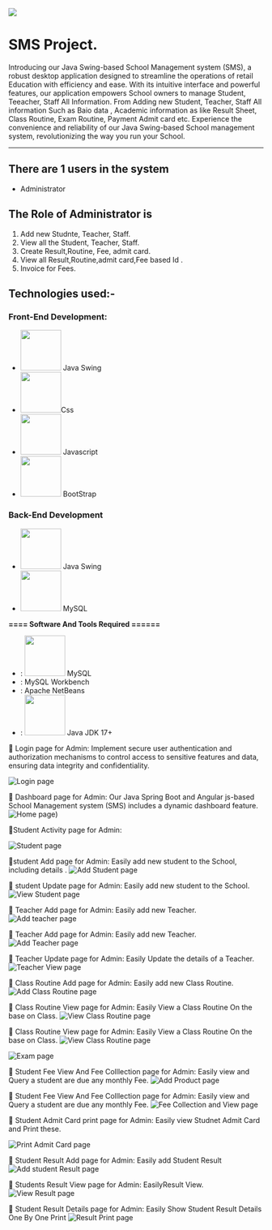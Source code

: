 
<img src="https://github.com/MDFAYSALHOSSAIN019/School_Management_System-Swing-/blob/main/Sweing%20project%20sereenshot-20240320T162315Z-001/Sweing%20project%20sereenshot/1.png
">
# SMS Project.
Introducing our Java Swing-based School Management system (SMS), a robust desktop application designed to streamline the operations of retail Education with efficiency and ease. With its intuitive interface and powerful features, our application empowers School owners to manage Student, Teeacher, Staff All Information. From Adding new Student, Teacher, Staff All information Such as Baio data , Academic information as like Result Sheet, Class Routine, Exam Routine, Payment Admit card etc. Experience the convenience and reliability of our Java Swing-based School management system, revolutionizing the way you run your School.
-----------------   ---------------------------------------------
## There are 1 users in the system

- Administrator

## The Role of Administrator is
1. Add new Studnte, Teacher, Staff.
2. View all the Student, Teacher, Staff.
3. Create Result,Routine, Fee, admit card.
4. View all Result,Routine,admit card,Fee based Id .
5. Invoice for Fees.


## Technologies used:-
### Front-End Development:
-  [<img src="Screenshot/Swing.png" width="80" height="80">](https://docs.oracle.com/javase/tutorial/uiswing/) Java Swing
-  [<img src="https://github.com/fatemazohor/fatemazohor/blob/main/svg/css3.svg" width="80" height="80">](https://github.com/fatemazohor)Css
-  [<img src="https://github.com/fatemazohor/fatemazohor/blob/main/svg/javascript.svg" width="80" height="80">](https://github.com/fatemazohor) Javascript
- [<img src="https://github.com/fatemazohor/fatemazohor/blob/main/svg/bootstrap-logo-shadow.png" width="80" height="80">](https://github.com/fatemazohor) BootStrap
### Back-End Development
-  [<img src="Screenshot/Swing.png" width="80" height="80">](https://github.com/fatemazohor) Java Swing
-  [<img src="Screenshot/mysql.png" width="80" height="80">](https://github.com/fatemazohor) MySQL

**==== Software And Tools Required ======**
- :  [<img src="Screenshot/mysql.png" width="80" height="80">](https://github.com/fatemazohor) MySQL
- :  MySQL Workbench
- :  Apache NetBeans
- :  [<img src="Screenshot/Java.png" width="80" height="80">](https://www.java.com/en/download/help/whatis_java.html) Java JDK 17+
  
:pushpin: Login page for Admin:
Implement secure user authentication and authorization mechanisms to control access to sensitive features and data, ensuring data integrity and confidentiality.

![ Login page](https://github.com/MDFAYSALHOSSAIN019/School_Management_System-Swing-/blob/main/Sweing%20project%20sereenshot-20240320T162315Z-001/ScreenShortAll%20SMS%20Swing/log.jpg?raw=true)

:pushpin: Dashboard page for Admin:
Our Java Spring Boot and Angular js-based School Management system (SMS)  includes a dynamic dashboard feature.
![ Home page](https://github.com/MDFAYSALHOSSAIN019/School_Management_System-Swing-/blob/main/Sweing%20project%20sereenshot-20240320T162315Z-001/ScreenShortAll%20SMS%20Swing/dashbord.jpg?raw=true))


:pushpin:Student Activity page for Admin:

![ Student page](https://github.com/MDFAYSALHOSSAIN019/School_Management_System-Swing-/blob/main/Sweing%20project%20sereenshot-20240320T162315Z-001/ScreenShortAll%20SMS%20Swing/Student.jpg?raw=true)

:pushpin:student  Add page for Admin:
Easily add new student to the School, including details .
![ Add Student page](https://github.com/MDFAYSALHOSSAIN019/School_Management_System-Swing-/blob/main/Sweing%20project%20sereenshot-20240320T162315Z-001/ScreenShortAll%20SMS%20Swing/admisionForm.jpg?raw=true)

:pushpin: student Update page for Admin:
Easily add new student to the School.
![ View Student page](https://github.com/MDFAYSALHOSSAIN019/School_Management_System-Swing-/blob/main/Sweing%20project%20sereenshot-20240320T162315Z-001/ScreenShortAll%20SMS%20Swing/view%20student.jpg?raw=true)

:pushpin: Teacher Add page for Admin:
Easily add new Teacher.
![ Add teacher page](https://github.com/MDFAYSALHOSSAIN019/School_Management_System-Swing-/blob/main/Sweing%20project%20sereenshot-20240320T162315Z-001/ScreenShortAll%20SMS%20Swing/teacher%20and%20staff.jpg?raw=true)

:pushpin: Teacher Add page for Admin:
Easily add new Teacher.
![ Add Teacher page](https://github.com/MDFAYSALHOSSAIN019/School_Management_System-Swing-/blob/main/Sweing%20project%20sereenshot-20240320T162315Z-001/ScreenShortAll%20SMS%20Swing/teacher%20add.jpg?raw=true)

:pushpin: Teacher Update page for Admin:
Easily Update the details of a Teacher.
![ Teacher View page](https://github.com/MDFAYSALHOSSAIN019/School_Management_System-Swing-/blob/main/Sweing%20project%20sereenshot-20240320T162315Z-001/ScreenShortAll%20SMS%20Swing/teacher%20view.jpg?raw=true)

:pushpin: Class Routine Add page for Admin:
Easily add new Class Routine.
![ Add Class Routine page](https://github.com/MDFAYSALHOSSAIN019/School_Management_System-Swing-/blob/main/Sweing%20project%20sereenshot-20240320T162315Z-001/ScreenShortAll%20SMS%20Swing/class%20rutine.jpg?raw=true)

:pushpin: Class Routine View page for Admin:
Easily View a Class Routine On the base on Class.
![ View Class Routine page](https://github.com/MDFAYSALHOSSAIN019/School_Management_System-Swing-/blob/main/Sweing%20project%20sereenshot-20240320T162315Z-001/ScreenShortAll%20SMS%20Swing/class%20rutine%20add.jpg?raw=true)

:pushpin: Class Routine View page for Admin:
Easily View a Class Routine On the base on Class.
![ View Class Routine page](https://github.com/MDFAYSALHOSSAIN019/School_Management_System-Swing-/blob/main/Sweing%20project%20sereenshot-20240320T162315Z-001/ScreenShortAll%20SMS%20Swing/class%20Rutine%20View.jpg?raw=true)

![  Exam page](https://github.com/MDFAYSALHOSSAIN019/School_Management_System-Swing-/blob/main/Sweing%20project%20sereenshot-20240320T162315Z-001/ScreenShortAll%20SMS%20Swing/exam%20.jpg?raw=true)

:pushpin: Student Fee View And Fee Colllection page for Admin:
Easily view and Query a student are due any monthly Fee.
![ Add Product page](https://github.com/MDFAYSALHOSSAIN019/School_Management_System-Swing-/blob/main/Sweing%20project%20sereenshot-20240320T162315Z-001/ScreenShortAll%20SMS%20Swing/payment.jpg?raw=true)

:pushpin: Student Fee View And Fee Colllection page for Admin:
Easily view and Query a student are due any monthly Fee.
![ Fee Collection and View page](https://github.com/MDFAYSALHOSSAIN019/School_Management_System-Swing-/blob/main/Sweing%20project%20sereenshot-20240320T162315Z-001/ScreenShortAll%20SMS%20Swing/student%20payment.jpg?raw=true)

:pushpin: Student Admit Card print page for Admin:
Easily view Studnet Admit Card and Print these.

![ Print Admit Card page](https://github.com/MDFAYSALHOSSAIN019/School_Management_System-Swing-/blob/main/Sweing%20project%20sereenshot-20240320T162315Z-001/ScreenShortAll%20SMS%20Swing/admit%20Card.jpg?raw=true)

:pushpin: Student Result Add page for Admin:
Easily add Student Result 
![Add student Result  page](https://github.com/MDFAYSALHOSSAIN019/School_Management_System-Swing-/blob/main/Sweing%20project%20sereenshot-20240320T162315Z-001/ScreenShortAll%20SMS%20Swing/RESULT%20iNPUT.jpg?raw=true)

:pushpin: Students Result View page for Admin:
EasilyResult View.
![ View Result page](https://github.com/MDFAYSALHOSSAIN019/School_Management_System-Swing-/blob/main/Sweing%20project%20sereenshot-20240320T162315Z-001/ScreenShortAll%20SMS%20Swing/Result%20Show%20.jpg?raw=true)

:pushpin: Student Result Details page for Admin:
Easily Show Student Result Details One By One Print
![Result Print page](https://github.com/MDFAYSALHOSSAIN019/School_Management_System-Swing-/blob/main/Sweing%20project%20sereenshot-20240320T162315Z-001/ScreenShortAll%20SMS%20Swing/pdf%20result.jpg?raw=true)



